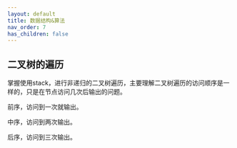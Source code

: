 ```yaml
---
layout: default
title: 数据结构&算法
nav_order: 7
has_children: false
---
```


## 二叉树的遍历

掌握使用stack，进行非递归的二叉树遍历，主要理解二叉树遍历的访问顺序是一样的，只是在节点访问几次后输出的问题。

前序，访问到一次就输出。

中序，访问到两次输出。

后序，访问到三次输出。
